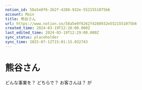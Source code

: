 ```yaml
---
notion_id: 58a5e0f6-262f-4288-932e-5521551075b6
account: Main
title: 熊谷さん
url: https://www.notion.so/58a5e0f6262f4288932e5521551075b6
created_time: 2024-03-19T12:28:00.000Z
last_edited_time: 2024-03-19T12:29:00.000Z
sync_status: placeholder
sync_time: 2025-07-12T15:01:15.032743
---
```

# 熊谷さん

どんな事業を？
どちらで？
お客さんは？
が